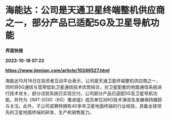 # 海能达：公司是天通卫星终端整机供应商之一，部分产品已适配5G及卫星导航功能
**界面快报**

**2023-10-18 07:23**

**https://www.jiemian.com/article/10246527.html**

海能达10月18日在投资者互动平台表示，公司是天通卫星终端整机供应商之一，同时将5G通信与宽带低轨卫星通信技术优势结合，对卫星配套的地面通信系统进行技术攻关，部分试验系统已实现交付。公司部分产品已适配5G及卫星导航功能，并作为《IMT-2030（6G）推进组》成员单位对6G技术演进及发展保持跟踪与关注。此外，子公司诺赛特拥有40多年卫星地面终端的行业经验，具备全球领先的卫星地面终端的研发、生产和销售能力。